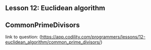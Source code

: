 ## Lesson 12: Euclidean algorithm
## CommonPrimeDivisors
link to question: (https://app.codility.com/programmers/lessons/12-euclidean_algorithm/common_prime_divisors/)
